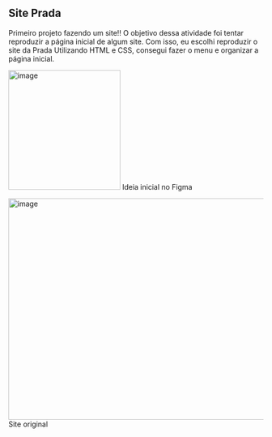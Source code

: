 ##  Site Prada 
Primeiro projeto fazendo um site!!
O objetivo dessa atividade foi tentar reproduzir a página inicial de algum site. Com isso, eu escolhi reproduzir o site da Prada
Utilizando HTML e CSS, consegui fazer o menu e organizar a página inicial.

 <img width="221" height="236" alt="image" src="https://github.com/user-attachments/assets/654b3516-4c37-4b66-add9-d3ef9079b9fc" /> Ideia inicial no Figma


 <img width="950" height="437" alt="image" src="https://github.com/user-attachments/assets/5fca3c1d-3b1c-4bd8-8470-0cfedfd15b75" /> Site original
 
